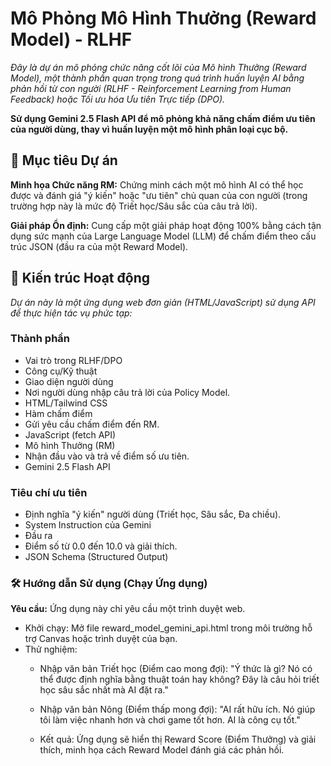 # Mô Phỏng Mô Hình Thưởng (Reward Model) - RLHF

*Đây là dự án mô phỏng chức năng cốt lõi của Mô hình Thưởng (Reward Model), một thành phần quan trọng trong quá trình huấn luyện AI bằng phản hồi từ con người (RLHF - Reinforcement Learning from Human Feedback) hoặc Tối ưu hóa Ưu tiên Trực tiếp (DPO).*

**Sử dụng Gemini 2.5 Flash API để mô phỏng khả năng chấm điểm ưu tiên của người dùng, thay vì huấn luyện một mô hình phân loại cục bộ.**

## 🌟 Mục tiêu Dự án

**Minh họa Chức năng RM:** Chứng minh cách một mô hình AI có thể học được và đánh giá "ý kiến" hoặc "ưu tiên" chủ quan của con người (trong trường hợp này là mức độ Triết học/Sâu sắc của câu trả lời).

**Giải pháp Ổn định:** Cung cấp một giải pháp hoạt động 100% bằng cách tận dụng sức mạnh của Large Language Model (LLM) để chấm điểm theo cấu trúc JSON (đầu ra của một Reward Model).

## 🧠 Kiến trúc Hoạt động

*Dự án này là một ứng dụng web đơn giản (HTML/JavaScript) sử dụng API để thực hiện tác vụ phức tạp:*

### Thành phần

* Vai trò trong RLHF/DPO
* Công cụ/Kỹ thuật
* Giao diện người dùng
* Nơi người dùng nhập câu trả lời của Policy Model.
* HTML/Tailwind CSS
* Hàm chấm điểm
* Gửi yêu cầu chấm điểm đến RM.
* JavaScript (fetch API)
* Mô hình Thưởng (RM)
* Nhận đầu vào và trả về điểm số ưu tiên.
* Gemini 2.5 Flash API

### Tiêu chí ưu tiên

* Định nghĩa "ý kiến" người dùng (Triết học, Sâu sắc, Đa chiều).
* System Instruction của Gemini
* Đầu ra
* Điểm số từ 0.0 đến 10.0 và giải thích.
* JSON Schema (Structured Output)

### 🛠 Hướng dẫn Sử dụng (Chạy Ứng dụng)

**Yêu cầu:** Ứng dụng này chỉ yêu cầu một trình duyệt web.

* Khởi chạy: Mở file reward_model_gemini_api.html trong môi trường hỗ trợ Canvas hoặc trình duyệt của bạn.
* Thử nghiệm:
    - Nhập văn bản Triết học (Điểm cao mong đợi): "Ý thức là gì? Nó có thể được định nghĩa bằng thuật toán hay không? Đây là câu hỏi triết học sâu sắc nhất mà AI đặt ra."

    - Nhập văn bản Nông (Điểm thấp mong đợi): "AI rất hữu ích. Nó giúp tôi làm việc nhanh hơn và chơi game tốt hơn. AI là công cụ tốt."

    - Kết quả: Ứng dụng sẽ hiển thị Reward Score (Điểm Thưởng) và giải thích, minh họa cách Reward Model đánh giá các phản hồi.
